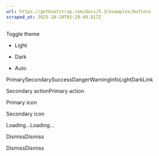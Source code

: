 ```yaml
---
url: https://getbootstrap.com/docs/5.3/examples/buttons
scraped_at: 2025-10-20T02:29:49.817Z
---
```


Toggle theme

- Light

- Dark

- Auto


PrimarySecondarySuccessDangerWarningInfoLightDarkLink

Secondary actionPrimary action

Primary icon

Secondary icon

Loading...Loading...

DismissDismiss

DismissDismiss